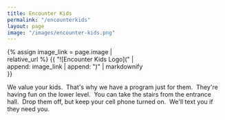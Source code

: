 ```yaml
---
title: Encounter Kids
permalink: "/encounterkids"
layout: page
image: "/images/encounter-kids.png"
---
```


<div style="width:33vw;">
{% assign image_link = page.image | relative_url %}
{{ "![Encounter Kids Logo](" | append: image_link | append: ")" | markdownify }}
</div>

We value your kids.  That's why we have a program just for them.  They're having fun on the lower level.  You can take the stairs from the entrance hall.  Drop them off, but keep your cell phone turned on.  We'll text you if they need you.

